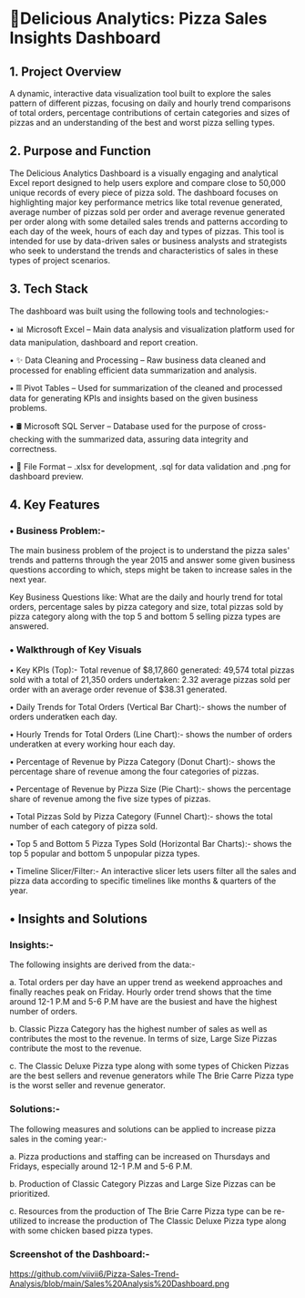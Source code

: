 # 🍕Delicious Analytics: Pizza Sales Insights Dashboard
## 1. Project Overview
A dynamic, interactive data visualization tool built to explore the sales pattern of different pizzas, focusing on daily and hourly trend comparisons of total orders, percentage contributions of certain categories and sizes of pizzas and an understanding of the best and worst pizza selling types.
## 2. Purpose and Function
The Delicious Analytics Dashboard is a visually engaging and analytical Excel report designed to help users explore and compare close to 50,000 unique records of every piece of pizza sold. The dashboard focuses on highlighting major key performance metrics like total revenue generated, average number of pizzas sold per order and average revenue generated per order along with some detailed sales trends and patterns according to each day of the week, hours of each day and types of pizzas. This tool is intended for use by data-driven sales or business analysts and strategists who seek to understand the trends and characteristics of sales in these types of project scenarios.
## 3. Tech Stack
The dashboard was built using the following tools and technologies:-

• 📊 Microsoft Excel – Main data analysis and visualization platform used for data manipulation, dashboard and report creation.

• ✨ Data Cleaning and Processing – Raw business data cleaned and processed for enabling efficient data summarization and analysis.

• 𝄜 Pivot Tables – Used for summarization of the cleaned and processed data for generating KPIs and insights based on the given business problems.

• 🛢 Microsoft SQL Server – Database used for the purpose of cross-checking with the summarized data, assuring data integrity and correctness.

• 📁 File Format – .xlsx for development, .sql for data validation and .png for dashboard preview.
## 4. Key Features
### • Business Problem:-

The main business problem of the project is to understand the pizza sales' trends and patterns through the year 2015 and answer some given business questions according to which, steps might be taken to increase sales in the next year.

Key Business Questions like: What are the daily and hourly trend for total orders, percentage sales by pizza category and size, total pizzas sold by pizza category along with the top 5 and bottom 5 selling pizza types are answered.

### • Walkthrough of Key Visuals

• Key KPIs (Top):- Total revenue of $8,17,860 generated: 49,574 total pizzas sold with a total of 21,350 orders undertaken: 2.32 average pizzas sold per order with an average order revenue of $38.31 generated.

• Daily Trends for Total Orders (Vertical Bar Chart):- shows the number of orders underatken each day.

• Hourly Trends for Total Orders (Line Chart):- shows the number of orders underatken at every working hour each day.

• Percentage of Revenue by Pizza Category (Donut Chart):- shows the percentage share of revenue among the four categories of pizzas.

• Percentage of Revenue by Pizza Size (Pie Chart):- shows the percentage share of revenue among the five size types of pizzas.

• Total Pizzas Sold by Pizza Category (Funnel Chart):- shows the total number of each category of pizza sold.

• Top 5 and Bottom 5 Pizza Types Sold (Horizontal Bar Charts):- shows the top 5 popular and bottom 5 unpopular pizza types.

• Timeline Slicer/Filter:- An interactive slicer lets users filter all the sales and pizza data according to specific timelines like months & quarters of the year.

## • Insights and Solutions

### Insights:- 

The following insights are derived from the data:-

a. Total orders per day have an upper trend as weekend approaches and finally reaches peak on Friday. Hourly order trend shows that the time around 12-1 P.M and 5-6 P.M have are the busiest and have the highest number of orders. 

b. Classic Pizza Category has the highest number of sales as well as contributes the most to the revenue. In terms of size, Large Size Pizzas contribute the most to the revenue.

c. The Classic Deluxe Pizza type along with some types of Chicken Pizzas are the best sellers and revenue generators while The Brie Carre Pizza type is the worst seller and revenue generator.

### Solutions:-

The following measures and solutions can be applied to increase pizza sales in the coming year:-

a. Pizza productions and staffing can be increased on Thursdays and Fridays, especially around 12-1 P.M and 5-6 P.M.

b. Production of Classic Category Pizzas and Large Size Pizzas can be prioritized.

c. Resources from the production of The Brie Carre Pizza type can be re-utilized to increase the production of The Classic Deluxe Pizza type along with some chicken based pizza types.

### Screenshot of the Dashboard:-

https://github.com/viivii6/Pizza-Sales-Trend-Analysis/blob/main/Sales%20Analysis%20Dashboard.png
